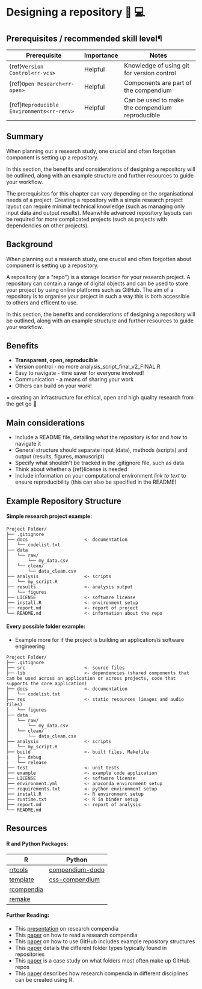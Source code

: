 # Designing a repository :file_folder: :computer: 

## Prerequisites / recommended skill level¶

| Prerequisite | Importance | Notes |
| -------------|------------|-------|
| {ref}`Version Control<rr-vcs>` | Helpful | Knowledge of using git for version control |
| {ref}`Open Research<rr-open>` | Helpful | Components are part of the compendium |
| {ref}`Reproducible Environments<rr-renv>` | Helpful | Can be used to make the compendium reproducible |



## Summary 
When planning out a research study, one crucial and often forgotten component is setting up a repository. 

In this section, the benefits and considerations of designing a repository will be outlined, along with an example structure and further resources to guide your workflow.

The prerequisites for this chapter can vary depending on the organisational needs of a project. Creating a repository with a simple research project layout can require minimal technical knowledge (such as managing only input data and output results). Meanwhile advanced repository layouts can be required for more complicated projects (such as projects with dependencies on other projects).


## Background
When planning out a research study, one crucial and often forgotten about component is setting up a repository. 

A repository (or a "repo") is a storage location for your research project. A repository can contain a range of digital objects and can be used to store your project by using online platforms such as GitHub. The aim of a repository is to organise your project in such a way this is both accessible to others and efficent to use. 


In this section, the benefits and considerations of designing a repository will be outlined, along with an example structure and further resources to guide your workflow.

## Benefits
- **Transparent, open, reproducible**
- Version control - no more analysis_script_final_v2_FINAL.R 
- Easy to navigate - time saver for everyone involved!
- Communication - a means of sharing your work 
- Others can build on your work! 

= creating an infrastructure for ethical, open and high quality research from the get go :tada: 

## Main considerations
- Include a README file, detailing _what_ the repository is for and _how_ to navigate it 
- General structure should separate input (data), methods (scripts) and output (results, figures, manuscript)
- Specify what shouldn't be tracked in the .gitignore file, such as data
- Think about whether a {ref}license<rr-licensing>  is needed  
- Include information on your computational environment _link to text_ to ensure reproducibility (this can also be specified in the README)

## Example Repository Structure 
#### Simple research project example:
```
Project Folder/
├── .gitignore                          
├── docs                     <- documentation
│   └── codelist.txt 
├── data
│   └── raw/
│       └── my_data.csv
│   └── clean/
│       └── data_clean.csv
├── analysis                 <- scripts
│   └── my_script.R
├── results                  <- analysis output     
│   └── figures
├── LICENSE                  <- software license
├── install.R                <- environment setup
├── report.md                <- report of project
└── README.md                <- information about the repo
```


#### Every possible folder example:
- Example more for if the project is building an application/is software engineering
```
Project Folder/
├── .gitignore                          
├── src                      <- source files
├── lib                      <- dependencies (shared components that can be used across an application or across projects, code that supports the core application)
├── docs                     <- documentation
│   └── codelist.txt 
├── res                      <- static resources (images and audio files)
│   └── figures
├── data
│   └── raw/
│       └── my_data.csv
│   └── clean/
│       └── data_clean.csv
├── analysis                 <- scripts
│   └── my_script.R
├── build                    <- built files, Makefile
|   ├── debug
|   └── release
├── test                     <- unit tests
├── example                  <- example code application
├── LICENSE                  <- software license
├── environment.yml          <- anaconda environment setup   
├── requirements.txt         <- python environment setup
├── install.R                <- R environment setup
├── runtime.txt              <- R in binder setup
├── report.md                <- report of analysis
└── README.md  
```

## Resources

#### R and Python Packages:

|    R     | Python | 
| -------- | -------|
|[rrtools](https://annakrystalli.me/rrresearch/10_compendium.html)|[compendium-dodo](https://pypi.org/project/compendium-dodo/)|
|[template](https://github.com/Pakillo/template)|[css-compendium](https://pypi.org/project/ccs-compendium/)|
|[rcompendia](https://github.com/FRBCesab/rcompendium)| |
|[remake](https://github.com/richfitz/remake)| |

#### Further Reading:
- This [presentation](https://mbjoseph.github.io/intro-research-compendia/#1) on research compendia
- This [paper](https://arxiv.org/abs/1806.09525) on how to read a research compendia
- This [paper](https://journals.plos.org/ploscompbiol/article?id=10.1371/journal.pcbi.1004947)  on how to use GitHub includes example repository structures
- This [paper](https://arxiv.org/abs/2102.12727) details the different folder types typically found in repositories
- This [paper](http://mockiene.com/papers/folder-short.pdf) is a case study on what folders most often make up GitHub repos
- This [paper](https://www.tandfonline.com/doi/abs/10.1080/00031305.2017.1375986) describes how research compendia in different disciplines can be created using R. 
